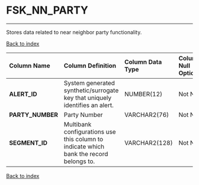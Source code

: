 # FSK_NN_PARTY

---

Stores data related to near neighbor party functionality.

[Back to index](./index.md)

| Column Name      | Column Definition                                                                      | Column Data Type   | Column Null Option   | PK   | FK   |
|:-----------------|:---------------------------------------------------------------------------------------|:-------------------|:---------------------|:-----|:-----|
| **ALERT_ID**     | System generated synthetic/surrogate key that uniquely identifies an alert.            | NUMBER(12)         | Not Null             | Yes  | No   |
| **PARTY_NUMBER** | Party Number                                                                           | VARCHAR2(76)       | Not Null             | Yes  | No   |
| **SEGMENT_ID**   | Multibank configurations use this column to indicate which bank the record belongs to. | VARCHAR2(128)      | Not Null             | Yes  | No   |

[Back to index](./index.md)